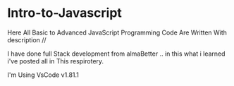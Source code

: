 # Intro-to-Javascript
Here All Basic to Advanced JavaScript Programming Code  Are Written With description //

I have done full Stack development from almaBetter .. in this what i learned i've posted all in This respirotery.

I'm Using VsCode v1.81.1
